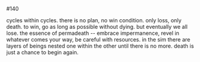 #140

cycles within cycles. there is no plan, no win condition. only loss, only death. to win, go as long as possible without dying. but eventually we all lose. the essence of permadeath -- embrace impermanence, revel in whatever comes your way, be careful with resources. in the sim there are layers of beings nested one within the other until there is no more. death is just a chance to begin again.
